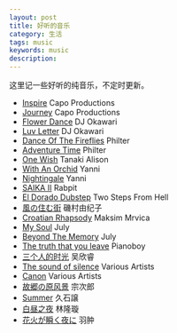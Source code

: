 ```yaml
---
layout: post
title: 好听的音乐
category: 生活
tags: music
keywords: music
description:
---
```

这里记一些好听的纯音乐，不定时更新。

* [Inspire](http://music.163.com/#/m/song?id=16846091&userid=300262404) Capo Productions
* [Journey](http://music.163.com/#/m/song?id=16846088&userid=300262404) Capo Productions
* [Flower Dance](http://music.163.com/#/m/song?id=406238&userid=300262404) DJ Okawari
* [Luv Letter](http://music.163.com/#/m/song?id=406232&userid=300262404) DJ Okawari
* [Dance Of The Fireflies](http://music.163.com/#/m/song?id=29386016&userid=300262404) Philter
* [Adventure Time](http://music.163.com/#/m/song?id=21375446&userid=300262404) Philter
* [One Wish](http://music.163.com/#/m/song?id=29774729&userid=300262404) Tanaki Alison
* [With An Orchid](http://music.163.com/#/m/song?id=20744788&userid=300262404) Yanni
* [Nightingale](http://music.163.com/#/m/song?id=20744782&userid=300262404) Yanni
* [SAIKA II](http://music.163.com/#/m/song?id=34248868&userid=300262404) Rabpit
* [El Dorado Dubstep](http://music.163.com/#/m/song?id=27406244&userid=300262404) Two Steps From Hell
* [風の住む街](http://music.163.com/#/m/song?id=586299&userid=300262404) 磯村由纪子
* [Croatian Rhapsody](http://music.163.com/#/m/song?id=1696373&userid=300262404) Maksim Mrvica
* [My Soul](http://music.163.com/#/m/song?id=5308028&userid=300262404) July
* [Beyond The Memory](http://music.163.com/#/m/song?id=5307982&userid=300262404) July
* [The truth that you leave](http://music.163.com/#/m/song?id=139774&userid=300262404) Pianoboy
* [三个人的时光](http://music.163.com/#/m/song?id=165614&userid=300262404) 吴欣睿
* [The sound of silence](http://music.163.com/#/m/song?id=5181411&userid=300262404) Various Artists
* [Canon](http://music.163.com/#/m/song?id=26598252&userid=300262404) Various Artists
* [故郷の原风景](http://music.163.com/#/m/song?id=480916&userid=300262404) 宗次郎
* [Summer](http://music.163.com/#/m/song?id=443242&userid=300262404) 久石譲
* [白昼之夜](http://music.163.com/#/m/song?id=116493&userid=300262404) 林隆璇
* [花火が瞬く夜に](http://music.163.com/#/m/song?id=434902428&userid=300262404) 羽肿